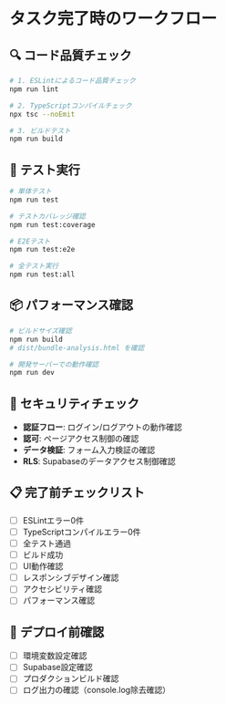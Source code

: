 # タスク完了時のワークフロー

## 🔍 コード品質チェック
```bash
# 1. ESLintによるコード品質チェック
npm run lint

# 2. TypeScriptコンパイルチェック
npx tsc --noEmit

# 3. ビルドテスト
npm run build
```

## 🧪 テスト実行
```bash
# 単体テスト
npm run test

# テストカバレッジ確認
npm run test:coverage

# E2Eテスト
npm run test:e2e

# 全テスト実行
npm run test:all
```

## 📦 パフォーマンス確認
```bash
# ビルドサイズ確認
npm run build
# dist/bundle-analysis.html を確認

# 開発サーバーでの動作確認
npm run dev
```

## 🔐 セキュリティチェック
- **認証フロー**: ログイン/ログアウトの動作確認
- **認可**: ページアクセス制御の確認
- **データ検証**: フォーム入力検証の確認
- **RLS**: Supabaseのデータアクセス制御確認

## 📋 完了前チェックリスト
- [ ] ESLintエラー0件
- [ ] TypeScriptコンパイルエラー0件
- [ ] 全テスト通過
- [ ] ビルド成功
- [ ] UI動作確認
- [ ] レスポンシブデザイン確認
- [ ] アクセシビリティ確認
- [ ] パフォーマンス確認

## 🚀 デプロイ前確認
- [ ] 環境変数設定確認
- [ ] Supabase設定確認
- [ ] プロダクションビルド確認
- [ ] ログ出力の確認（console.log除去確認）